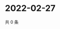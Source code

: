 # 2022-02-27

共 0 条

<!-- BEGIN WEIBO -->
<!-- 最后更新时间 Sun Feb 27 2022 19:12:32 GMT+0800 (China Standard Time) -->

<!-- END WEIBO -->
